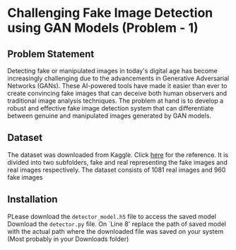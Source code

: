 # Challenging Fake Image Detection using GAN Models (Problem - 1)
## Problem Statement
Detecting fake or manipulated images in today's digital age has become increasingly
challenging due to the advancements in Generative Adversarial Networks (GANs). These
AI-powered tools have made it easier than ever to create convincing fake images that can
deceive both human observers and traditional image analysis techniques. The problem at hand
is to develop a robust and effective fake image detection system that can differentiate between
genuine and manipulated images generated by GAN models.

## Dataset
The dataset was downloaded from Kaggle. Click [here](https://www.kaggle.com/datasets/uditsharma72/real-vs-fake-faces) for the reference.
It is divided into two subfolders, fake and real representing the fake images and real images respectively.
The dataset consists of 1081 real images and 960 fake images

## Installation
PLease download the `detector_model.h5` file to access the saved model
Download the `detector.py` file. 
On `Line 8' replace the path of saved model with the actual path where the downloaded file was saved on your system (Most probably in your Downloads folder)
